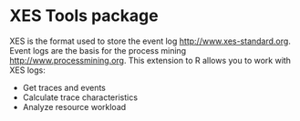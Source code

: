 # XES Tools package

XES is the format used to store the event log <http://www.xes-standard.org>. 
Event logs are the basis for the process mining <http://www.processmining.org>. 
This extension to R allows you to work with XES logs:

* Get traces and events
* Calculate trace characteristics
* Analyze resource workload



